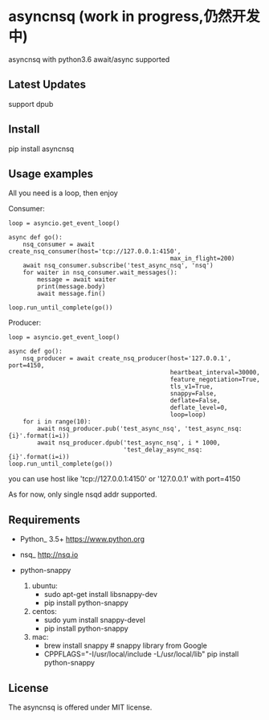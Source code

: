 asyncnsq (work in progress,仍然开发中)
=========================
asyncnsq with python3.6 await/async supported

Latest Updates
--------------

support dpub 


Install
-------------

pip install asyncnsq

Usage examples
--------------

All you need is a loop, then enjoy

Consumer:

    loop = asyncio.get_event_loop()

    async def go():
        nsq_consumer = await create_nsq_consumer(host='tcp://127.0.0.1:4150',
                                                 max_in_flight=200)
        await nsq_consumer.subscribe('test_async_nsq', 'nsq')
        for waiter in nsq_consumer.wait_messages():
            message = await waiter
            print(message.body)
            await message.fin()

    loop.run_until_complete(go())

Producer:

    loop = asyncio.get_event_loop()

    async def go():
        nsq_producer = await create_nsq_producer(host='127.0.0.1', port=4150,
                                                 heartbeat_interval=30000,
                                                 feature_negotiation=True,
                                                 tls_v1=True,
                                                 snappy=False,
                                                 deflate=False,
                                                 deflate_level=0,
                                                 loop=loop)
        for i in range(10):
            await nsq_producer.pub('test_async_nsq', 'test_async_nsq:{i}'.format(i=i))
            await nsq_producer.dpub('test_async_nsq', i * 1000,
                                    'test_delay_async_nsq:{i}'.format(i=i))
    loop.run_until_complete(go())

you can use host like 'tcp://127.0.0.1:4150' or '127.0.0.1' with port=4150

As for now, only single nsqd addr supported.

Requirements
------------

* Python_ 3.5+  https://www.python.org
* nsq_  http://nsq.io

* python-snappy
    1. ubuntu:
        - sudo apt-get install libsnappy-dev
        - pip install python-snappy
    2. centos:
        - sudo yum install snappy-devel
        - pip install python-snappy
    3. mac:
        - brew install snappy # snappy library from Google
        - CPPFLAGS="-I/usr/local/include -L/usr/local/lib" pip install python-snappy

License
-------

The asyncnsq is offered under MIT license.

